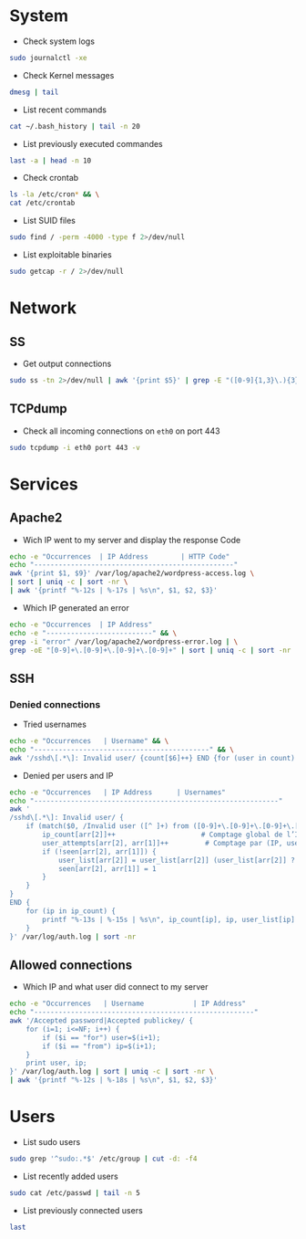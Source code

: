 # System

- Check system logs
```BASH
sudo journalctl -xe
```

- Check Kernel messages
```BASH
dmesg | tail
```

- List recent commands
```BASH
cat ~/.bash_history | tail -n 20
```

- List previously executed commandes
```BASH
last -a | head -n 10
```

- Check crontab
```BASH
ls -la /etc/cron* && \
cat /etc/crontab
```

- List SUID files
```BASH
sudo find / -perm -4000 -type f 2>/dev/null
```

- List exploitable binaries
```BASH
sudo getcap -r / 2>/dev/null
```

# Network

## SS

- Get output connections
```BASH
sudo ss -tn 2>/dev/null | awk '{print $5}' | grep -E "([0-9]{1,3}\.){3}[0-9]{1,3}" | sort | uniq -c | sort -nr
```

## TCPdump

- Check all incoming connections on `eth0` on port 443 
```BASH
sudo tcpdump -i eth0 port 443 -v
```

# Services

## Apache2

- Wich IP went to my server and display the response Code
```BASH
echo -e "Occurrences  | IP Address        | HTTP Code"
echo "-------------------------------------------------"
awk '{print $1, $9}' /var/log/apache2/wordpress-access.log \
| sort | uniq -c | sort -nr \
| awk '{printf "%-12s | %-17s | %s\n", $1, $2, $3}'
```

- Which IP generated an error
```BASH
echo -e "Occurrences  | IP Address"
echo -e "--------------------------" && \
grep -i "error" /var/log/apache2/wordpress-error.log | \
grep -oE "[0-9]+\.[0-9]+\.[0-9]+\.[0-9]+" | sort | uniq -c | sort -nr | awk '{printf "%-12s | %s\n", $1, $2}'
```

## SSH

### Denied connections

- Tried usernames
```BASH
echo -e "Occurrences   | Username" && \
echo "-------------------------------------------" && \
awk '/sshd\[.*\]: Invalid user/ {count[$6]++} END {for (user in count) printf "%-13s | %s\n", count[user], user}' /var/log/auth.log | sort -nr
```

- Denied per users and IP
```BASH
echo -e "Occurrences   | IP Address      | Usernames"
echo "------------------------------------------------------------"
awk '
/sshd\[.*\]: Invalid user/ {
    if (match($0, /Invalid user ([^ ]+) from ([0-9]+\.[0-9]+\.[0-9]+\.[0-9]+)/, arr)) {
        ip_count[arr[2]]++                     # Comptage global de l’IP
        user_attempts[arr[2], arr[1]]++         # Comptage par (IP, username)
        if (!seen[arr[2], arr[1]]) {
            user_list[arr[2]] = user_list[arr[2]] (user_list[arr[2]] ? ", " : "") arr[1]
            seen[arr[2], arr[1]] = 1
        }
    }
}
END {
    for (ip in ip_count) {
        printf "%-13s | %-15s | %s\n", ip_count[ip], ip, user_list[ip]
    }
}' /var/log/auth.log | sort -nr
```

## Allowed connections

- Which IP and what user did connect to my server
```BASH
echo -e "Occurrences   | Username            | IP Address"
echo "------------------------------------------------------"
awk '/Accepted password|Accepted publickey/ {
    for (i=1; i<=NF; i++) {
        if ($i == "for") user=$(i+1);
        if ($i == "from") ip=$(i+1);
    }
    print user, ip;
}' /var/log/auth.log | sort | uniq -c | sort -nr \
| awk '{printf "%-12s | %-18s | %s\n", $1, $2, $3}'
```

# Users

- List sudo users
```BASH
sudo grep '^sudo:.*$' /etc/group | cut -d: -f4
 ```

- List recently added users
```BASH
sudo cat /etc/passwd | tail -n 5
```

- List previously connected users
```BASH
last
```
